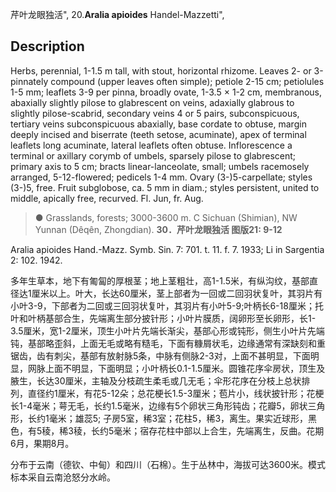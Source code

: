 芹叶龙眼独活",
20.**Aralia apioides** Handel-Mazzetti",

## Description
Herbs, perennial, 1-1.5 m tall, with stout, horizontal rhizome. Leaves 2- or 3-pinnately compound (upper leaves often simple); petiole 2-15 cm; petiolules 1-5 mm; leaflets 3-9 per pinna, broadly ovate, 1-3.5 × 1-2 cm, membranous, abaxially slightly pilose to glabrescent on veins, adaxially glabrous to slightly pilose-scabrid, secondary veins 4 or 5 pairs, subconspicuous, tertiary veins subconspicuous abaxially, base cordate to obtuse, margin deeply incised and biserrate (teeth setose, acuminate), apex of terminal leaflets long acuminate, lateral leaflets often obtuse. Inflorescence a terminal or axillary corymb of umbels, sparsely pilose to glabrescent; primary axis to 5 cm; bracts linear-lanceolate, small; umbels racemosely arranged, 5-12-flowered; pedicels 1-4 mm. Ovary (3-)5-carpellate; styles (3-)5, free. Fruit subglobose, ca. 5 mm in diam.; styles persistent, united to middle, apically free, recurved. Fl. Jun, fr. Aug.

> ● Grasslands, forests; 3000-3600 m. C Sichuan (Shimian), NW Yunnan (Dêqên, Zhongdian).
**30．芹叶龙眼独活 图版21: 9-12**

Aralia apioides Hand.-Mazz. Symb. Sin. 7: 701. t. 11. f. 7. 1933; Li in Sargentia 2: 102. 1942.

多年生草本，地下有匍匐的厚根茎；地上茎粗壮，高1-1.5米，有纵沟纹，基部直径达1厘米以上。叶大，长达60厘米，茎上部者为一回或二回羽状复叶，其羽片有小叶3-9，下部者为二回或三回羽状复叶，其羽片有小叶5-9;叶柄长6-18厘米；托叶和叶柄基部合生，先端离生部分披针形；小叶片膜质，阔卵形至长卵形，长1-3.5厘米，宽1-2厘米，顶生小叶片先端长渐尖，基部心形或钝形，侧生小叶片先端钝，基部略歪斜，上面无毛或略有糙毛，下面有糠屑状毛，边缘通常有深缺刻和重锯齿，齿有刺尖，基部有放射脉5条，中脉有侧脉2-3对，上面不甚明显，下面明显，网脉上面不明显，下面明显；小叶柄长0.1-1.5厘米。圆锥花序伞房状，顶生及腋生，长达30厘米，主轴及分枝疏生柔毛或几无毛；伞形花序在分枝上总状排列，直径约1厘米，有花5-12朵；总花梗长1.5-3厘米；苞片小，线状披针形；花梗长1-4毫米；萼无毛，长约1.5毫米，边缘有5个卵状三角形钝齿；花瓣5，卵状三角形，长约1毫米；雄蕊5; 子房5室，稀3室；花柱5，稀3，离生。果实近球形，黑色，有5稜，稀3稜，长约5毫米；宿存花柱中部以上合生，先端离生，反曲。花期6月，果期8月。

分布于云南（德钦、中甸）和四川（石棉）。生于丛林中，海拔可达3600米。模式标本采自云南沧怒分水岭。
